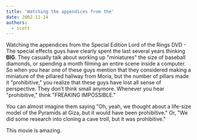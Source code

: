 ```yaml
---
title: 'Watching the appendices from the'
date: 2002-11-14
authors:
  - scott
---
```


Watching the appendices from the Special Edition Lord of the Rings DVD - The special effects guys have clearly spent the last several years thinking **BIG**. They casually talk about working up "miniatures" the size of baseball diamonds, or spending a month filming an entire scene inside a computer. So when you hear one of these guys mention that they considered making a miniature of the pillared hallway from Moria, but the number of pillars made it "prohibitive," you realize that these guys have lost all sense of perspective. They don't think small anymore. Whenever you hear "prohibitive," think "FREAKING IMPOSSIBLE."

You can almost imagine them saying "Oh, yeah, we thought about a life-size model of the Pyramids at Giza, but it would have been prohibitive." Or, "We did some research into cloning a cave troll, but it was prohibitive."

This movie is amazing.
